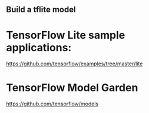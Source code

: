 ## Build a tflite model

# TensorFlow Lite sample applications:

https://github.com/tensorflow/examples/tree/master/lite

# TensorFlow Model Garden

https://github.com/tensorflow/models

